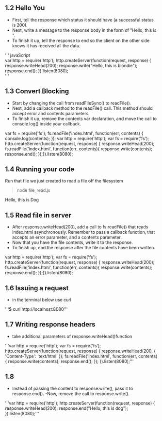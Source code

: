 ## 1.2 Hello You
- First, tell the response which status it should have (a successful status is 200).
- Next, write a message to the response body in the form of "Hello, this is <your name here>".
- To finish it up, tell the response to end so the client on the other side knows it has received all the data.

''' javaScript    
var http = require('http');
http.createServer(function(request, response) {
    response.writeHead(200);
    response.write("Hello, this is blondie");
    response.end();
}).listen(8080);     
'''

## 1.3 Convert Blocking
- Start by changing the call from readFileSync() to readFile().
- Next, add a callback method to the readFile() call. This method should accept error and contents parameters.
- To finish it up, remove the contents var declaration, and move the call to console.log() inside your callback.

var fs = require('fs');
fs.readFile('index.html', function(err, contents) {
  console.log(contents);
});
var http = require('http');
var fs = require('fs');
http.createServer(function(request, response) {
  response.writeHead(200);
 fs.readFile('index.html', function(err, contents){
    response.write(contents);
    response.end();
  });}).listen(8080);


## 1.4 Running your code

Run that file we just created to read a file off the filesystem

> node file_read.js
<html><p>Hello, this is Dog</p></html>


 ## 1.5 Read file in server

- After response.writeHead(200), add a call to fs.readFile() that reads index.html asynchronously. Remember to pass a callback function, that accepts an error parameter, and a contents parameter.
- Now that you have the file contents, write it to the response.
- To finish up, end the response after the file contents have been written.


var http = require('http');
var fs = require('fs');
http.createServer(function(request, response) {
  response.writeHead(200);
 fs.readFile('index.html', function(err, contents){
    response.write(contents);
    response.end();
  });}).listen(8080);

## 1.6 Issuing a request
- in the terminal below use curl

'''$ curl http://localhost:8080'''



## 1.7 Writing response headers
- take additional parameters of response.writeHead()function

'''var http = require('http');
var fs = require('fs');
http.createServer(function(request, response) {
  response.writeHead(200, {
    'Content-Type': 'text/html'
  });
    fs.readFile('index.html', function(err, contents) {
    response.write(contents);
    response.end();
  });
  }).listen(8080);'''

  ## 1.8

  - Instead of passing the content to response.write(), pass it to response.end().
  -Now, remove the call to response.write().

'''var http = require('http');
http.createServer(function(request, response) {
  response.writeHead(200);
  response.end("Hello, this is dog");
}).listen(8080);'''

